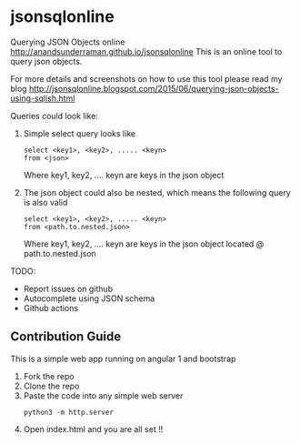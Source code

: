 # jsonsqlonline
Querying JSON Objects online
http://anandsunderraman.github.io/jsonsqlonline
This is an online tool to query json objects.

For more details and screenshots on how to use this tool please read my blog http://jsonsqlonline.blogspot.com/2015/06/querying-json-objects-using-sqlish.html

Queries could look like:

1. Simple select query looks like

   ````
   select <key1>, <key2>, ..... <keyn> 
   from <json>
   ````
   Where key1, key2, .... keyn are keys in the json object

2. The json object could also be nested, which means the following query is also valid

   ````
   select <key1>, <key2>, ..... <keyn> 
   from <path.to.nested.json>
   ````
   Where key1, key2, .... keyn are keys in the json object located @ path.to.nested.json

TODO:

* Report issues on github
* Autocomplete using JSON schema
* Github actions

## Contribution Guide

This is a simple web app running on angular 1 and bootstrap

1. Fork the repo
2. Clone the repo
3. Paste the code into any simple web server
   ```
   python3 -m http.server
   ```
4. Open index.html and you are all set !!
